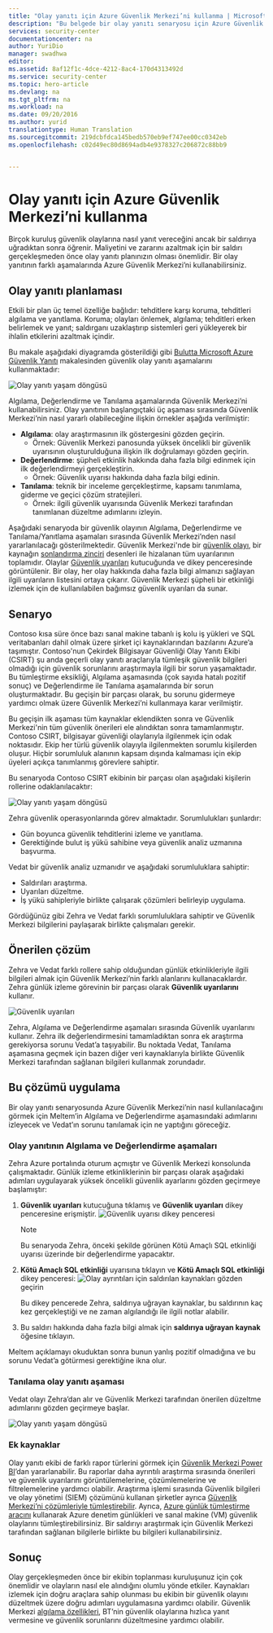 ```yaml
---
title: "Olay yanıtı için Azure Güvenlik Merkezi’ni kullanma | Microsoft Belgeleri"
description: "Bu belgede bir olay yanıtı senaryosu için Azure Güvenlik Merkezi’ni kullanma işlemi açıklanmaktadır."
services: security-center
documentationcenter: na
author: YuriDio
manager: swadhwa
editor: 
ms.assetid: 8af12f1c-4dce-4212-8ac4-170d4313492d
ms.service: security-center
ms.topic: hero-article
ms.devlang: na
ms.tgt_pltfrm: na
ms.workload: na
ms.date: 09/20/2016
ms.author: yurid
translationtype: Human Translation
ms.sourcegitcommit: 219dcbfdca145bedb570eb9ef747ee00cc0342eb
ms.openlocfilehash: c02d49ec80d8694adb4e9378327c206872c88bb9


---
```

# <a name="using-azure-security-center-for-an-incident-response"></a>Olay yanıtı için Azure Güvenlik Merkezi’ni kullanma
Birçok kuruluş güvenlik olaylarına nasıl yanıt vereceğini ancak bir saldırıya uğradıktan sonra öğrenir. Maliyetini ve zararını azaltmak için bir saldırı gerçekleşmeden önce olay yanıtı planınızın olması önemlidir. Bir olay yanıtının farklı aşamalarında Azure Güvenlik Merkezi’ni kullanabilirsiniz.

## <a name="incident-response-planning"></a>Olay yanıtı planlaması
Etkili bir plan üç temel özelliğe bağlıdır: tehditlere karşı koruma, tehditleri algılama ve yanıtlama. Koruma; olayları önlemek, algılama; tehditleri erken belirlemek ve yanıt; saldırganı uzaklaştırıp sistemleri geri yükleyerek bir ihlalin etkilerini azaltmak içindir.

Bu makale aşağıdaki diyagramda gösterildiği gibi [Bulutta Microsoft Azure Güvenlik Yanıtı](https://gallery.technet.microsoft.com/Azure-Security-Response-in-dd18c678) makalesinden güvenlik olay yanıtı aşamalarını kullanmaktadır:

![Olay yanıtı yaşam döngüsü](./media/security-center-incident-response/security-center-incident-response-fig1.png)

Algılama, Değerlendirme ve Tanılama aşamalarında Güvenlik Merkezi’ni kullanabilirsiniz. Olay yanıtının başlangıçtaki üç aşaması sırasında Güvenlik Merkezi’nin nasıl yararlı olabileceğine ilişkin örnekler aşağıda verilmiştir:

* **Algılama**: olay araştırmasının ilk göstergesini gözden geçirin.
  * Örnek: Güvenlik Merkezi panosunda yüksek öncelikli bir güvenlik uyarısının oluşturulduğuna ilişkin ilk doğrulamayı gözden geçirin.
* **Değerlendirme**: şüpheli etkinlik hakkında daha fazla bilgi edinmek için ilk değerlendirmeyi gerçekleştirin.
  * Örnek: Güvenlik uyarısı hakkında daha fazla bilgi edinin.
* **Tanılama**: teknik bir inceleme gerçekleştirme, kapsamı tanımlama, giderme ve geçici çözüm stratejileri.
  * Örnek: ilgili güvenlik uyarısında Güvenlik Merkezi tarafından tanımlanan düzeltme adımlarını izleyin.

Aşağıdaki senaryoda bir güvenlik olayının Algılama, Değerlendirme ve Tanılama/Yanıtlama aşamaları sırasında Güvenlik Merkezi’nden nasıl yararlanılacağı gösterilmektedir. Güvenlik Merkezi'nde bir [güvenlik olayı](security-center-incident.md), bir kaynağın [sonlandırma zinciri](https://blogs.technet.microsoft.com/office365security/addressing-your-cxos-top-five-cloud-security-concerns/) desenleri ile hizalanan tüm uyarılarının toplamıdır. Olaylar [Güvenlik uyarıları](security-center-managing-and-responding-alerts.md) kutucuğunda ve dikey penceresinde görüntülenir. Bir olay, her olay hakkında daha fazla bilgi almanızı sağlayan ilgili uyarıların listesini ortaya çıkarır. Güvenlik Merkezi şüpheli bir etkinliği izlemek için de kullanılabilen bağımsız güvenlik uyarıları da sunar.

## <a name="scenario"></a>Senaryo
Contoso kısa süre önce bazı sanal makine tabanlı iş kolu iş yükleri ve SQL veritabanları dahil olmak üzere şirket içi kaynaklarından bazılarını Azure’a taşımıştır. Contoso'nun Çekirdek Bilgisayar Güvenliği Olay Yanıtı Ekibi (CSIRT) şu anda geçerli olay yanıtı araçlarıyla tümleşik güvenlik bilgileri olmadığı için güvenlik sorunlarını araştırmayla ilgili bir sorun yaşamaktadır. Bu tümleştirme eksikliği, Algılama aşamasında (çok sayıda hatalı pozitif sonuç) ve Değerlendirme ile Tanılama aşamalarında bir sorun oluşturmaktadır. Bu geçişin bir parçası olarak, bu sorunu gidermeye yardımcı olmak üzere Güvenlik Merkezi’ni kullanmaya karar verilmiştir.

Bu geçişin ilk aşaması tüm kaynaklar eklendikten sonra ve Güvenlik Merkezi'nin tüm güvenlik önerileri ele alındıktan sonra tamamlanmıştır. Contoso CSIRT, bilgisayar güvenliği olaylarıyla ilgilenmek için odak noktasıdır. Ekip her türlü güvenlik olayıyla ilgilenmekten sorumlu kişilerden oluşur. Hiçbir sorumluluk alanının kapsam dışında kalmaması için ekip üyeleri açıkça tanımlanmış görevlere sahiptir.

Bu senaryoda Contoso CSIRT ekibinin bir parçası olan aşağıdaki kişilerin rollerine odaklanılacaktır:

![Olay yanıtı yaşam döngüsü](./media/security-center-incident-response/security-center-incident-response-fig2.png)

Zehra güvenlik operasyonlarında görev almaktadır. Sorumlulukları şunlardır:

* Gün boyunca güvenlik tehditlerini izleme ve yanıtlama.
* Gerektiğinde bulut iş yükü sahibine veya güvenlik analiz uzmanına başvurma.

Vedat bir güvenlik analiz uzmanıdır ve aşağıdaki sorumluluklara sahiptir:

* Saldırıları araştırma.
* Uyarıları düzeltme.
* İş yükü sahipleriyle birlikte çalışarak çözümleri belirleyip uygulama.

Gördüğünüz gibi Zehra ve Vedat farklı sorumluluklara sahiptir ve Güvenlik Merkezi bilgilerini paylaşarak birlikte çalışmaları gerekir.

## <a name="recommended-solution"></a>Önerilen çözüm
Zehra ve Vedat farklı rollere sahip olduğundan günlük etkinlikleriyle ilgili bilgileri almak için Güvenlik Merkezi’nin farklı alanlarını kullanacaklardır. Zehra günlük izleme görevinin bir parçası olarak **Güvenlik uyarılarını** kullanır.

![Güvenlik uyarıları](./media/security-center-incident-response/security-center-incident-response-fig3.png)

Zehra, Algılama ve Değerlendirme aşamaları sırasında Güvenlik uyarılarını kullanır. Zehra ilk değerlendirmesini tamamladıktan sonra ek araştırma gerekiyorsa sorunu Vedat’a taşıyabilir. Bu noktada Vedat, Tanılama aşamasına geçmek için bazen diğer veri kaynaklarıyla birlikte Güvenlik Merkezi tarafından sağlanan bilgileri kullanmak zorundadır.

## <a name="how-to-implement-this-solution"></a>Bu çözümü uygulama
Bir olay yanıtı senaryosunda Azure Güvenlik Merkezi’nin nasıl kullanılacağını görmek için Meltem’in Algılama ve Değerlendirme aşamasındaki adımlarını izleyecek ve Vedat’ın sorunu tanılamak için ne yaptığını göreceğiz.

### <a name="detect-and-assess-incident-response-stages"></a>Olay yanıtının Algılama ve Değerlendirme aşamaları
Zehra Azure portalında oturum açmıştır ve Güvenlik Merkezi konsolunda çalışmaktadır. Günlük izleme etkinliklerinin bir parçası olarak aşağıdaki adımları uygulayarak yüksek öncelikli güvenlik ayarlarını gözden geçirmeye başlamıştır:

1. **Güvenlik uyarıları** kutucuğuna tıklamış ve **Güvenlik uyarıları** dikey penceresine erişmiştir.
    ![Güvenlik uyarısı dikey penceresi](./media/security-center-incident-response/security-center-incident-response-fig4.png)
   
   > [!NOTE]
   > Bu senaryoda Zehra, önceki şekilde görünen Kötü Amaçlı SQL etkinliği uyarısı üzerinde bir değerlendirme yapacaktır.
   > 
   > 
2. **Kötü Amaçlı SQL etkinliği** uyarısına tıklayın ve **Kötü Amaçlı SQL etkinliği** dikey penceresi:  ![Olay ayrıntıları](./media/security-center-incident-response/security-center-incident-response-fig5.png) için saldırılan kaynakları gözden geçirin
   
    Bu dikey pencerede Zehra, saldırıya uğrayan kaynaklar, bu saldırının kaç kez gerçekleştiği ve ne zaman algılandığı ile ilgili notlar alabilir.
3. Bu saldırı hakkında daha fazla bilgi almak için **saldırıya uğrayan kaynak** öğesine tıklayın.

Meltem açıklamayı okuduktan sonra bunun yanlış pozitif olmadığına ve bu sorunu Vedat’a götürmesi gerektiğine ikna olur.

### <a name="diagnose-incident-response-stage"></a>Tanılama olay yanıtı aşaması
Vedat olayı Zehra’dan alır ve Güvenlik Merkezi tarafından önerilen düzeltme adımlarını gözden geçirmeye başlar.

![Olay yanıtı yaşam döngüsü](./media/security-center-incident-response/security-center-incident-response-fig6.png)

### <a name="additional-resources"></a>Ek kaynaklar
Olay yanıtı ekibi de farklı rapor türlerini görmek için [Güvenlik Merkezi Power BI](security-center-powerbi.md)’dan yararlanabilir. Bu raporlar daha ayrıntılı araştırma sırasında önerileri ve güvenlik uyarılarını görüntülemelerine, çözümlemelerine ve filtrelemelerine yardımcı olabilir. Araştırma işlemi sırasında Güvenlik bilgileri ve olay yönetimi (SIEM) çözümünü kullanan şirketler ayrıca [Güvenlik Merkezi’ni çözümleriyle tümleştirebilir](security-center-integrating-alerts-with-log-integration.md). Ayrıca, [Azure günlük tümleştirme aracını](https://blogs.msdn.microsoft.com/azuresecurity/2016/07/21/microsoft-azure-log-integration-preview/) kullanarak Azure denetim günlükleri ve sanal makine (VM) güvenlik olaylarını tümleştirebilirsiniz. Bir saldırıyı araştırmak için Güvenlik Merkezi tarafından sağlanan bilgilerle birlikte bu bilgileri kullanabilirsiniz.

## <a name="conclusion"></a>Sonuç
Olay gerçekleşmeden önce bir ekibin toplanması kuruluşunuz için çok önemlidir ve olayların nasıl ele alındığını olumlu yönde etkiler. Kaynakları izlemek için doğru araçlara sahip olunması bu ekibin bir güvenlik olayını düzeltmek üzere doğru adımları uygulamasına yardımcı olabilir. Güvenlik Merkezi [algılama özellikleri](security-center-detection-capabilities.md), BT’nin güvenlik olaylarına hızlıca yanıt vermesine ve güvenlik sorunlarını düzeltmesine yardımcı olabilir.




<!----HONumber=Nov16_HO2-->


